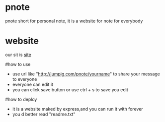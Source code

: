 # pnote
pnote short for personal note, it is a website for note for everybody

# website
our sit is [site](http://jumpig.com/pnote)

#how to use 
* use url like "http://jumpig.com/pnote/yourname" to share your message to everyone
* everyone can edit it
* you can click save button or use ctrl + s to save you edit

#how to deploy
* it is a website maked by express,and you can run it with forever
* you d better read  "readme.txt"
